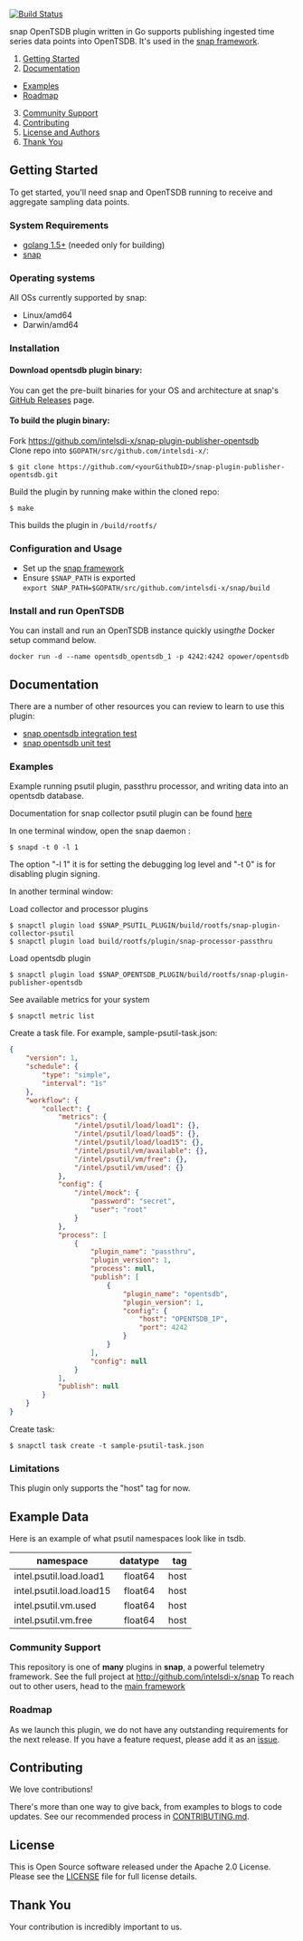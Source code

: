 <!--
http://www.apache.org/licenses/LICENSE-2.0.txt


Copyright 2015 Intel Corporation

Licensed under the Apache License, Version 2.0 (the "License");
you may not use this file except in compliance with the License.
You may obtain a copy of the License at

    http://www.apache.org/licenses/LICENSE-2.0

Unless required by applicable law or agreed to in writing, software
distributed under the License is distributed on an "AS IS" BASIS,
WITHOUT WARRANTIES OR CONDITIONS OF ANY KIND, either express or implied.
See the License for the specific language governing permissions and
limitations under the License.
-->
[![Build Status](https://travis-ci.com/intelsdi-x/snap-plugin-publisher-opentsdb.svg?token=HoxHq3yqBGpySzRd5XUm&branch=master)](https://travis-ci.com/intelsdi-x/snap-plugin-publisher-opentsdb)

snap OpenTSDB plugin written in Go supports publishing ingested time series data points into OpenTSDB.
It's used in the [snap framework](http://github.com:intelsdi-x/snap).


1. [Getting Started](#getting-started)
2. [Documentation](#documentation)
  * [Examples](#examples)
  * [Roadmap](#roadmap)
3.  [Community Support](#community-support)
4. [Contributing](#contributing)
5. [License and Authors](#license-and-authors)
6. [Thank You](#thank-you)


## Getting Started
To get started, you'll need snap and OpenTSDB running to receive and aggregate sampling data points.

### System Requirements
* [golang 1.5+](https://golang.org/dl/) (needed only for building)
* [snap](https://github.com/intelsdi-x/snap)

### Operating systems
All OSs currently supported by snap:
* Linux/amd64
* Darwin/amd64

### Installation
#### Download opentsdb plugin binary:
You can get the pre-built binaries for your OS and architecture at snap's [GitHub Releases](https://github.com/intelsdi-x/snap/releases) page.

#### To build the plugin binary:
Fork https://github.com/intelsdi-x/snap-plugin-publisher-opentsdb  
Clone repo into `$GOPATH/src/github.com/intelsdi-x/`:

```
$ git clone https://github.com/<yourGithubID>/snap-plugin-publisher-opentsdb.git
```

Build the plugin by running make within the cloned repo:
```
$ make
```
This builds the plugin in `/build/rootfs/`

### Configuration and Usage
* Set up the [snap framework](https://github.com/intelsdi-x/snap/blob/master/README.md#getting-started)
* Ensure `$SNAP_PATH` is exported  
`export SNAP_PATH=$GOPATH/src/github.com/intelsdi-x/snap/build`

### Install and run OpenTSDB
You can install and run an OpenTSDB instance quickly using ​*the*​ Docker setup command below.
```
docker run -d --name opentsdb_opentsdb_1 -p 4242:4242 opower/opentsdb
```

## Documentation
There are a number of other resources you can review to learn to use this plugin:

* [snap opentsdb integration test](https://github.com/intelsdi-x/snap-plugin-publisher-opentsdb/blob/master/opentsdb/opentsdb_integration_test.go)
* [snap opentsdb unit test](https://github.com/intelsdi-x/snap-plugin-publisher-opentsdb/blob/master/opentsdb/opentsdb_test.go)

### Examples
Example running psutil plugin, passthru processor, and writing data into an opentsdb database.

Documentation for snap collector psutil plugin can be found [here](https://github.com/intelsdi-x/snap-plugin-collector-psutil)

In one terminal window, open the snap daemon :
```
$ snapd -t 0 -l 1
```
The option "-l 1" it is for setting the debugging log level and "-t 0" is for disabling plugin signing.

In another terminal window:

Load collector and processor plugins
```
$ snapctl plugin load $SNAP_PSUTIL_PLUGIN/build/rootfs/snap-plugin-collector-psutil
$ snapctl plugin load build/rootfs/plugin/snap-processor-passthru
```
Load opentsdb plugin
```
$ snapctl plugin load $SNAP_OPENTSDB_PLUGIN/build/rootfs/snap-plugin-publisher-opentsdb
```

See available metrics for your system
```
$ snapctl metric list
```

Create a task file. For example, sample-psutil-task.json:   
```json
{
    "version": 1,
    "schedule": {
        "type": "simple",
        "interval": "1s"
    },
    "workflow": {
        "collect": {
            "metrics": {
                "/intel/psutil/load/load1": {},
                "/intel/psutil/load/load5": {},
                "/intel/psutil/load/load15": {},
                "/intel/psutil/vm/available": {},
                "/intel/psutil/vm/free": {},
                "/intel/psutil/vm/used": {}
            },
            "config": {
                "/intel/mock": {
                    "password": "secret",
                    "user": "root"
                }
            },
            "process": [
                {
                    "plugin_name": "passthru",
                    "plugin_version": 1,
                    "process": null,
                    "publish": [
                        {
                            "plugin_name": "opentsdb",
                            "plugin_version": 1,
                            "config": {
                                "host": "OPENTSDB_IP",
                                "port": 4242                    
                            }
                        }
                    ],
                    "config": null
                }
            ],
            "publish": null
        }
    }
}
```
Create task:
```
$ snapctl task create -t sample-psutil-task.json
```
### Limitations
This plugin only supports the "host" tag for now.

## Example Data
Here is an example of what psutil namespaces look like in tsdb.

| namespace | datatype | tag |
|-----------------------|:-------------------:|--------------:|
| intel.psutil.load.load1 | float64 | host |
| intel.psutil.load.load15 | float64 | host |
| intel.psutil.vm.used | float64 | host |
| intel.psutil.vm.free | float64 | host |

### Community Support
This repository is one of **many** plugins in **snap**, a powerful telemetry framework. See the full project at http://github.com/intelsdi-x/snap To reach out to other users, head to the [main framework](https://github.com/intelsdi-x/snap#community-support)

### Roadmap
As we launch this plugin, we do not have any outstanding requirements for the next release. If you have a feature request, please add it as an [issue](https://github.com/intelsdi-x/snap-plugin-publisher-opentsdb/issues).

## Contributing
We love contributions!

There's more than one way to give back, from examples to blogs to code updates. See our recommended process in [CONTRIBUTING.md](CONTRIBUTING.md).

## License
This is Open Source software released under the Apache 2.0 License. Please see the [LICENSE](LICENSE) file for full license details.

## Thank You
Your contribution is incredibly important to us.







